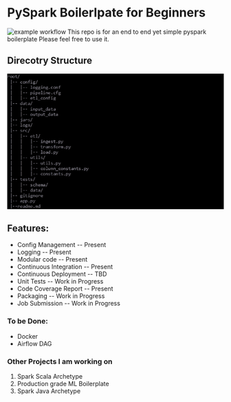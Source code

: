# PySpark Boilerlpate for Beginners

![example workflow](https://github.com/jackshukla7/pyspark_boilerplate/actions/workflows/publish.yml/badge.svg)
This repo is for an end to end yet simple pyspark boilerplate 
Please feel free to use it. 


## Direcotry Structure

![img.png](dir_tree.png)



## Features:
- Config Management             -- Present
- Logging                       -- Present
- Modular code                  -- Present
- Continuous Integration        -- Present
- Continuous Deployment         -- TBD
- Unit Tests                    -- Work in Progress
- Code Coverage Report          -- Present
- Packaging                     -- Work in Progress
- Job Submission                -- Work in Progress

### To be Done:
- Docker
- Airflow DAG 


### Other Projects I am working on 
1. Spark Scala Archetype
2. Production grade ML Boilerplate
3. Spark Java Archetype